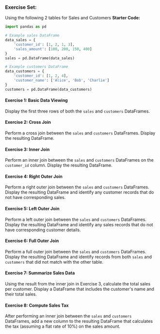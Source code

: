 

### Exercise Set:

Using the following 2 tables for Sales and Customers
**Starter Code:**
```python
import pandas as pd

# Example sales DataFrame
data_sales = {
    'customer_id': [1, 2, 1, 3],
    'sales_amount': [100, 200, 150, 400]
}
sales = pd.DataFrame(data_sales)

# Example customers DataFrame
data_customers = {
    'customer_id': [1, 2, 4],
    'customer_name': ['Alice', 'Bob', 'Charlie']
}
customers = pd.DataFrame(data_customers)
```

#### Exercise 1: Basic Data Viewing
Display the first three rows of both the `sales` and `customers` DataFrames.

#### Exercise 2: Cross Join
Perform a cross join between the `sales` and `customers` DataFrames. Display the resulting DataFrame.

#### Exercise 3: Inner Join
Perform an inner join between the `sales` and `customers` DataFrames on the `customer_id` column. Display the resulting DataFrame.

#### Exercise 4: Right Outer Join
Perform a right outer join between the `sales` and `customers` DataFrames. Display the resulting DataFrame and identify any customer records that do not have corresponding sales.

#### Exercise 5: Left Outer Join
Perform a left outer join between the `sales` and `customers` DataFrames. Display the resulting DataFrame and identify any sales records that do not have corresponding customer details.

#### Exercise 6: Full Outer Join
Perform a full outer join between the `sales` and `customers` DataFrames. Display the resulting DataFrame and identify records from both `sales` and `customers` that did not match with the other table.

#### Exercise 7: Summarize Sales Data
Using the result from the inner join in Exercise 3, calculate the total sales per customer. Display a DataFrame that includes the customer's name and their total sales.

#### Exercise 8: Compute Sales Tax
After performing an inner join between the `sales` and `customers` DataFrames, add a new column to the resulting DataFrame that calculates the tax (assuming a flat rate of 10%) on the sales amount.
